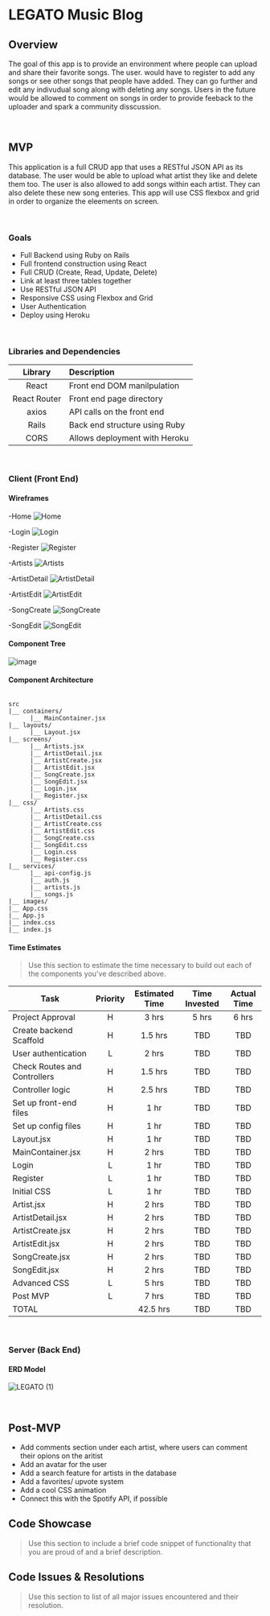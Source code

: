 # LEGATO Music Blog

## Overview
The goal of this app is to provide an environment where people can upload and share their favorite songs. The user. would have to register to add any songs or see other songs that people have added. They can go further and edit any indivudual song along with deleting any songs. Users in the future would be allowed to comment on songs in order to provide feeback to the uploader and spark a community disscussion.

<br>

## MVP

This application is a full CRUD app that uses a RESTful JSON API as its database. The user would be able to upload what artist they like and delete them too. The user is also allowed to add songs within each artist. They can also delete these new song enteries. This app will use CSS flexbox and grid in order to organize the eleements on screen.

<br>

### Goals

- Full Backend using Ruby on Rails
- Full frontend construction using React
- Full CRUD (Create, Read, Update, Delete)
- Link at least three tables together
- Use RESTful JSON API
- Responsive CSS using Flexbox and Grid
- User Authentication
- Deploy using Heroku

<br>

### Libraries and Dependencies

|     Library      | Description                                |
| :--------------: | :----------------------------------------- |
|      React       | Front end DOM manilpulation |
|   React Router   | Front end page directory |
|      axios       | API calls on the front end |
|      Rails       | Back end structure using Ruby |
|      CORS        | Allows deployment with Heroku |

<br>

### Client (Front End)

#### Wireframes

-Home
![Home](https://user-images.githubusercontent.com/82814499/122997353-e9af1080-d379-11eb-8846-1e32ca09d15a.png)

-Login
![Login](https://user-images.githubusercontent.com/82814499/122997361-eddb2e00-d379-11eb-822a-398630e3f35d.png)

-Register
![Register](https://user-images.githubusercontent.com/82814499/122997376-f3d10f00-d379-11eb-996f-5da2a4c0cab9.png)

-Artists
![Artists](https://user-images.githubusercontent.com/82814499/122997445-03505800-d37a-11eb-92f8-830b0717422d.png)

-ArtistDetail
![ArtistDetail](https://user-images.githubusercontent.com/82814499/122997498-1105dd80-d37a-11eb-826f-7e0b564b5baf.png)

-ArtistEdit
![ArtistEdit](https://user-images.githubusercontent.com/82814499/122997536-1c590900-d37a-11eb-96ee-f5e66091cd63.png)

-SongCreate
![SongCreate](https://user-images.githubusercontent.com/82814499/122997571-25e27100-d37a-11eb-9855-3738418e1f32.png)

-SongEdit
![SongEdit](https://user-images.githubusercontent.com/82814499/122997606-2e3aac00-d37a-11eb-9627-53b4e996b5d4.png)

#### Component Tree

![image](https://user-images.githubusercontent.com/82814499/123049473-949cea00-d3cd-11eb-82d8-e7061d7bd556.png)

#### Component Architecture

``` structure

src
|__ containers/
      |__ MainContainer.jsx
|__ layouts/
      |__ Layout.jsx
|__ screens/
      |__ Artists.jsx
      |__ ArtistDetail.jsx
      |__ ArtistCreate.jsx
      |__ ArtistEdit.jsx
      |__ SongCreate.jsx
      |__ SongEdit.jsx
      |__ Login.jsx
      |__ Register.jsx
|__ css/
      |__ Artists.css
      |__ ArtistDetail.css
      |__ ArtistCreate.css
      |__ ArtistEdit.css
      |__ SongCreate.css
      |__ SongEdit.css
      |__ Login.css
      |__ Register.css
|__ services/
      |__ api-config.js
      |__ auth.js
      |__ artists.js
      |__ songs.js
|__ images/
|__ App.css
|__ App.js
|__ index.css
|__ index.js

```

#### Time Estimates

> Use this section to estimate the time necessary to build out each of the components you've described above.

| Task                         | Priority | Estimated Time | Time Invested | Actual Time |
| ---------------------------- | :------: | :------------: | :-----------: | :---------: |
| Project Approval             |    H     |     3 hrs      |      5 hrs    |    6 hrs    |
| Create backend Scaffold      |    H     |     1.5 hrs    |      TBD      |     TBD     |
| User authentication          |    L     |     2 hrs      |      TBD      |     TBD     |
| Check Routes and Controllers |    H     |     1.5 hrs    |      TBD      |     TBD     |
| Controller logic             |    H     |     2.5 hrs    |      TBD      |     TBD     |
| Set up front-end files       |    H     |     1 hr       |      TBD      |     TBD     |
| Set up config files          |    H     |     1 hr       |      TBD      |     TBD     |
| Layout.jsx                   |    H     |     1 hr       |      TBD      |     TBD     |
| MainContainer.jsx            |    H     |     2 hrs      |      TBD      |     TBD     |
| Login                        |    L     |     1 hr       |      TBD      |     TBD     |
| Register                     |    L     |     1 hr       |      TBD      |     TBD     |
| Initial CSS                  |    L     |     1 hr       |      TBD      |     TBD     |
| Artist.jsx                   |    H     |     2 hrs      |      TBD      |     TBD     |
| ArtistDetail.jsx             |    H     |     2 hrs      |      TBD      |     TBD     |
| ArtistCreate.jsx             |    H     |     2 hrs      |      TBD      |     TBD     |
| ArtistEdit.jsx               |    H     |     2 hrs      |      TBD      |     TBD     |
| SongCreate.jsx               |    H     |     2 hrs      |      TBD      |     TBD     |
| SongEdit.jsx                 |    H     |     2 hrs      |      TBD      |     TBD     |
| Advanced CSS                 |    L     |     5 hrs      |      TBD      |     TBD     |
| Post MVP                     |    L     |     7 hrs      |      TBD      |     TBD     |
| TOTAL                        |          |     42.5 hrs   |      TBD      |     TBD     |

<br>

### Server (Back End)

#### ERD Model
![LEGATO (1)](https://user-images.githubusercontent.com/82814499/122994220-385aab80-d376-11eb-8965-8fb7cc4ab09d.png)

<br>

## Post-MVP

- Add comments section under each artist, where users can comment their opions on the aritist
- Add an avatar for the user
- Add a search feature for artists in the database
- Add a favorites/ upvote system
- Add a cool CSS animation
- Connect this with the Spotify API, if possible

## Code Showcase

> Use this section to include a brief code snippet of functionality that you are proud of and a brief description.

## Code Issues & Resolutions

> Use this section to list of all major issues encountered and their resolution.
